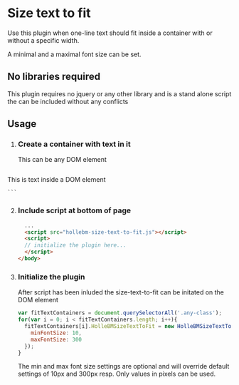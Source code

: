 Size text to fit
================

Use this plugin when one-line text should fit inside a container with or without a specific width.

A minimal and a maximal font size can be set.

No libraries required
---------------------

This plugin requires no jquery or any other library and is a stand alone script the can be included without any conflicts

Usage
-----

1.  ### Create a container with text in it

    This can be any DOM element

    ```html
<p class="any-class">This is text inside a DOM element</p>

    ```

2.  ### Include script at bottom of page
    ```html
      ...
      <script src="hollebm-size-text-to-fit.js"></script>
      <script>
      // initialize the plugin here...
      </script>
    </body>
    ```

3.  ### Initialize the plugin
    
    After script has been inluded the size-text-to-fit can be initated on the DOM element

    ```javascript
    var fitTextContainers = document.querySelectorAll('.any-class');
    for(var i = 0; i < fitTextContainers.length; i++){
      fitTextContainers[i].HolleBMSizeTextToFit = new HolleBMSizeTextToFit(fitTextContainers[i], {
        minFontSize: 10,
        maxFontSize: 300
      });
    }
    ```

    The min and max font size settings are optional and will override default settings of 10px and 300px resp. Only values in pixels can be used.